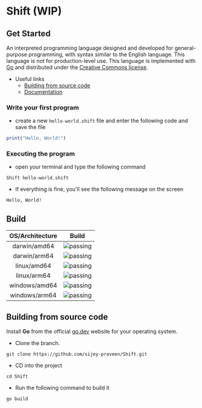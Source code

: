 # Shift (WIP)

## Get Started
An interpreted programming language designed and developed for general-purpose programming, with syntax similar to the English language. This language is not for production-level use. This language is implemented with [Go](https://go.dev/) and distributed under the [Creative Commons license](https://creativecommons.org/).

- Useful links
  - [Building from source code](#building-from-source-code)
  - [Documentation]()

### Write your first program
- create a new `hello-world.shift` file and enter the following code and save the file
```js
print("Hello, World!")
```

### Executing the program

- open your terminal and type the following command
```
Shift hello-world.shift
```
- If everything is fine, you’ll see the following message on the screen
```
Hello, World!
```

## Build

| OS/Architecture | Build |
| :---: | :---: |
| darwin/amd64 | ![passing](https://img.shields.io/badge/build-passing-brightgreen) |
| darwin/arm64 | ![passing](https://img.shields.io/badge/build-passing-brightgreen) |
| linux/amd64 | ![passing](https://img.shields.io/badge/build-passing-brightgreen) |
| linux/arm64 | ![passing](https://img.shields.io/badge/build-passing-brightgreen) |
| windows/amd64 | ![passing](https://img.shields.io/badge/build-passing-brightgreen) |
| windows/arm64 | ![passing](https://img.shields.io/badge/build-passing-brightgreen) |

## Building from source code

Install **Go** from the official [go.dev](https://go.dev/) website for your operating system.

- Clone the branch.
```
git clone https://github.com/sijey-praveen/Shift.git
```

- CD into the project
```
cd Shift
```

- Run the following command to build it
```
go build
```

